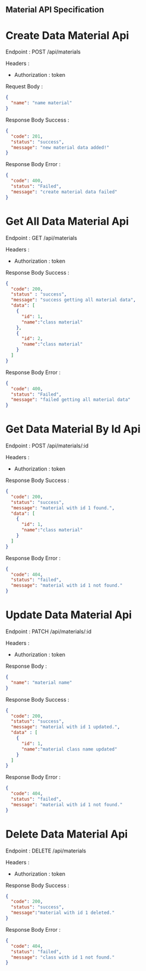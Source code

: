 ## Material API Specification

# Create Data Material Api
Endpoint : POST /api/materials

Headers :

- Authorization : token

Request Body : 
```json
{
  "name": "name material"
}
```
Response Body Success :
```json
{
  "code": 201,
  "status": "success",
  "message": "new material data added!"
}
```
Response Body Error :
```json
{
  "code": 400,
  "status": "Failed",
  "message": "create material data failed"
}
```
# Get All Data Material Api
Endpoint : GET /api/materials

Headers :

- Authorization : token

Response Body Success :
```json
{
  "code": 200,
  "status" : "success",
  "message": "success getting all material data",
  "data": [
    {
      "id": 1,
      "name":"class material"
    },
    {
      "id": 2,
      "name":"class material"
    }
  ]
}
```
Response Body Error :
```json
{
  "code": 400,
  "status": "Failed",
  "message": "failed getting all material data"
}
```
# Get Data Material By Id Api
Endpoint : POST /api/materials/:id

Headers :

- Authorization : token

Response Body Success :
```json
{
  "code": 200,
  "status": "success",
  "message": "material with id 1 found.",
  "data": [
    {
      "id": 1,
      "name":"class material"
    }
  ]
}
```
Response Body Error :
```json
{
  "code": 404,
  "status": "failed",
  "message": "material with id 1 not found."
}
```
# Update Data Material Api
Endpoint : PATCH /api/materials/:id

Headers :

- Authorization : token

Response Body :
```json
{
  "name": "material name"
}
```
Response Body Success :
```json
{
  "code": 200,
  "status": "success",
  "message": "material with id 1 updated.",
  "data" : [
    {
      "id": 1,
      "name":"material class name updated"
    }
  ]
}
```
Response Body Error :
```json
{
  "code": 404,
  "status": "failed",
  "message": "material with id 1 not found."
}
```
# Delete Data Material Api
Endpoint : DELETE /api/materials

Headers :

- Authorization : token

Response Body Success :
```json
{
  "code": 200,
  "status": "success",
  "message":"material with id 1 deleted."
}
```
Response Body Error :
```json
{
  "code": 404,
  "status": "failed",
  "message": "class with id 1 not found."
}
```